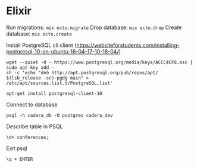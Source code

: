 # Elixir


Run migrations: `mix ecto.migrate`
Drop database: `mix ecto.drop`
Create database: `mix ecto.create`

Install PostgreSQL cli client (https://websiteforstudents.com/installing-postgresql-10-on-ubuntu-16-04-17-10-18-04/)
```
wget --quiet -O - https://www.postgresql.org/media/keys/ACCC4CF8.asc | sudo apt-key add -
sh -c 'echo "deb http://apt.postgresql.org/pub/repos/apt/ $(lsb_release -sc)-pgdg main" > /etc/apt/sources.list.d/PostgreSQL.list'

apt-get install postgresql-client-10
```

Connect to database
```
psql -h cadera_db -U postgres cadera_dev
```

Describe table in PSQL
```
\d+ conferences;
```

Exit psql
```
\q + ENTER
```


